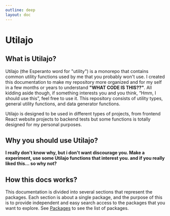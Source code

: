 ```yaml
---
outline: deep
layout: doc
---
```

# Utilajo

## What is Utilajo?

Utilajo (the Esperanto word for "utility") is a monorepo that contains common utility functions used by me that you probably won't use. I created this documentation to make my repository more organized and for my self in a few months or years to understand **"WHAT CODE IS THIS??"**. All kidding aside though, if something interests you and you think, “Hmm, I should use this”, feel free to use it. This repository consists of utility types, general utility functions, and data generator functions.

Utilajo is designed to be used in different types of projects, from frontend React website projects to backend tests but some functions is totally designed for my personal purposes.

## Why you should use Utilajo?

**I really don't know why, but i don't want discourage you. Make a experiment, use some Utilajo functions that interest you. and if you really liked this... so why not?**

## How this docs works?

This documentation is divided into several sections that represent the packages. Each section is about a single package, and the purpose of this is to provide independent and easy search access to the packages that you want to explore. See [Packages](/packages/) to see the list of packages.
